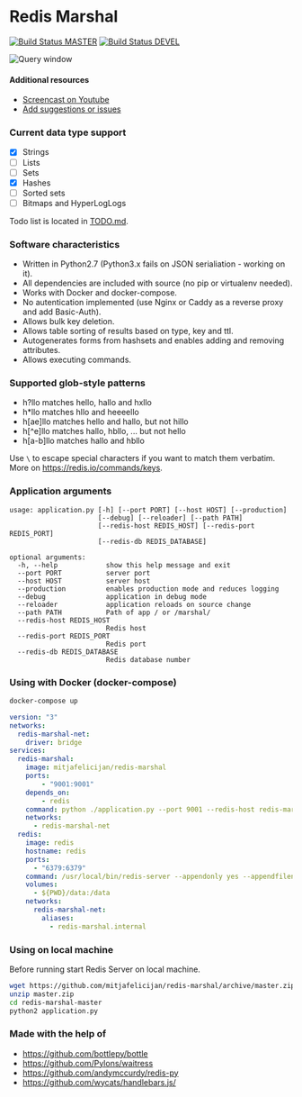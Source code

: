 # Redis Marshal

[![Build Status MASTER](https://travis-ci.org/mitjafelicijan/redis-marshal.svg?branch=master)](https://travis-ci.org/mitjafelicijan/redis-marshal) [![Build Status DEVEL](https://travis-ci.org/mitjafelicijan/redis-marshal.svg?branch=devel)](https://travis-ci.org/mitjafelicijan/redis-marshal)

![Query window](https://user-images.githubusercontent.com/296714/40789890-d25e23dc-64f3-11e8-8667-d20fff6ee493.png)


#### Additional resources

- [Screencast on Youtube](https://www.youtube.com/watch?v=KQVR3dXxGUQ)
- [Add suggestions or issues](https://github.com/mitjafelicijan/redis-marshal/issues/new)


### Current data type support

- [x] Strings
- [ ] Lists
- [ ] Sets
- [x] Hashes
- [ ] Sorted sets
- [ ] Bitmaps and HyperLogLogs

Todo list is located in [TODO.md](TODO.md).


### Software characteristics

- Written in Python2.7 (Python3.x fails on JSON serialiation - working on it).
- All dependencies are included with source (no pip or virtualenv needed).
- Works with Docker and docker-compose.
- No autentication implemented (use Nginx or Caddy as a reverse proxy and add Basic-Auth).
- Allows bulk key deletion.
- Allows table sorting of results based on type, key and ttl.
- Autogenerates forms from hashsets and enables adding and removing attributes.
- Allows executing commands.


### Supported glob-style patterns

- h?llo matches hello, hallo and hxllo
- h*llo matches hllo and heeeello
- h[ae]llo matches hello and hallo, but not hillo
- h[^e]llo matches hallo, hbllo, ... but not hello
- h[a-b]llo matches hallo and hbllo

Use `\` to escape special characters if you want to match them verbatim. More on https://redis.io/commands/keys.



### Application arguments

```
usage: application.py [-h] [--port PORT] [--host HOST] [--production]
                      [--debug] [--reloader] [--path PATH]
                      [--redis-host REDIS_HOST] [--redis-port REDIS_PORT]
                      [--redis-db REDIS_DATABASE]

optional arguments:
  -h, --help            show this help message and exit
  --port PORT           server port
  --host HOST           server host
  --production          enables production mode and reduces logging
  --debug               application in debug mode
  --reloader            application reloads on source change
  --path PATH           Path of app / or /marshal/
  --redis-host REDIS_HOST
                        Redis host
  --redis-port REDIS_PORT
                        Redis port
  --redis-db REDIS_DATABASE
                        Redis database number
```


### Using with Docker (docker-compose)

```sh
docker-compose up
```

```yaml
version: "3"
networks:
  redis-marshal-net:
    driver: bridge
services:
  redis-marshal:
    image: mitjafelicijan/redis-marshal
    ports:
        - "9001:9001"
    depends_on:
        - redis
    command: python ./application.py --port 9001 --redis-host redis-marshal.internal
    networks:
      - redis-marshal-net
  redis:
    image: redis
    hostname: redis
    ports:
      - "6379:6379"
    command: /usr/local/bin/redis-server --appendonly yes --appendfilename history.aof
    volumes:
      - ${PWD}/data:/data
    networks:
      redis-marshal-net:
        aliases:
          - redis-marshal.internal
```


### Using on local machine

Before running start Redis Server on local machine.

```sh
wget https://github.com/mitjafelicijan/redis-marshal/archive/master.zip
unzip master.zip
cd redis-marshal-master
python2 application.py
```


### Made with the help of

- https://github.com/bottlepy/bottle
- https://github.com/Pylons/waitress
- https://github.com/andymccurdy/redis-py
- https://github.com/wycats/handlebars.js/
